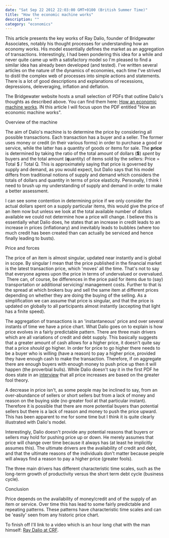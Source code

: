 ```yaml
---
date: "Sat Sep 22 2012 22:03:00 GMT+0100 (British Summer Time)"
title: "How the economic machine works"
description: ""
category: "economics"
---
```

This article presents the key works of Ray Dalio, founder of Bridgewater Associates, notably his thought processes for understanding how an economy works. His model essentially defines the market as an aggregation of transactions. Interestingly, I had been pondering this idea for a while and never quite came up with a satisfactory model so I'm pleased to find a similar idea has already been developed (and tested). I've written several articles on the nature of the dynamics of economies, each time I've strived to distil the complex web of processes into simple actions and statements. There is a lot of good descriptions and explanations of recessions, depressions, deleveraging, inflation and deflation.

The Bridgewater website hosts a small selection of PDFs that outline Dalio's thoughts as described above. You can find them here: [How an economic machine works](http://www.bwater.com/home/research--press.aspx "How an economic machine works"). IN this article I will focus upon the PDF entitled "How an economic machine works".

Overview of the machine

The aim of Dalio's machine is to determine the price by considering all possible transactions. Each transaction has a buyer and a seller. The former uses money or credit (in their various forms) in order to purchase a good or service, while the latter has a quantity of goods or items for sale. The **price** is determined by taking the ratio of the total amount of dollars (**$**) _spent_ by buyers and the total amount (**q**uantity) of items sold by the sellers: Price = Total $ / Total Q. This is approximately saying that price is governed by supply and demand, as you would expect, but Dalio says that his model differs from traditional notions of supply and demand which considers the totals of dollars and quantity in terms of price elasticity. Personally, I think I need to brush up my understanding of supply and demand in order to make a better assessment.

I can see some contention in determining price if we only consider the actual dollars spent on a supply particular items, this would give the price of an item now but unless we look at the total available number of dollars available we could not determine how a price will change. I believe this is essentially what Dalio does, he states that an increase in credit leads to an increase in prices (inflationary) and inevitably leads to bubbles (where too much credit has been created than can actually be serviced and hence finally leading to busts).

Price and forces

The price of an item is almost singular, updated near instantly and is global in scope. By singular I mean that the price published in the financial market is the latest transaction price, which 'moves' all the time. That's not to say that everyone agrees upon the price in terms of undervalued or overvalued.  There can, of course, be differences in the price paid for items due to (say) transportation or additional servicing/ management costs. Further to that is the spread at which brokers buy and sell the same item at different prices depending on whether they are doing the buying of the selling. As a simplification we can assume that price is singular, and that the price is updated on globally to all participants almost instantly (accepting that light has a finite speed).

The aggregation of transactions is an 'instantaneous' price and over several instants of time we have a price chart. What Dalio goes on to explain is how price evolves in a fairly predictable pattern. There are three main drivers which are all variations of credit and debt supply. This basically suggests that a greater amount of cash allows for a higher price, it doesn't quite say that a price _should_ go higher. In order for price to go higher there needs to be a buyer who is willing (have a reason) to pay a higher price, provided they have enough cash to make the transaction. Therefore, if on aggregate there are enough buyers with enough money to push price up then it will happen (the proverbial bulls). While Dalio doesn't say it in the first PDF he does state in an [interview](http://youtu.be/Pux0ye8egPQ "Dalio interview, greater fool theory") that all price increases are based on the greater fool theory.

A decrease in price isn't, as some people may be inclined to say, from an over-abundance of sellers or short sellers but from a lack of money and reason on the buying side (no greater fool at that particular instant). Therefore it is possible that there are more potential buyers than potential sellers but there is a lack of reason and money to push the price upward. This has been apparent to me for some time but I think it is quite clearly illustrated with Dalio's model.

Interestingly, Dalio doesn't provide any potential reasons that buyers or sellers may hold for pushing price up or down. He merely assumes that price will change over time because it always has (at least he implicitly assumes this). The ultimate drivers are the availability of credit and debt, and that the ultimate reasons of the individuals don't matter because people will always find a reason to pay a higher price (greater fools).

The three main drivers has different characteristic time scales, such as the long-term growth of productivity versus the short term debt cycle (business cycle).

Conclusion

Price depends on the availability of money/credit and of the supply of an item or service. Over time this has lead to some fairly predictable and repeating patterns. These patterns have characteristic time scales and can be 'easily' seen from any historic price chart.

To finish off I'll link to a video which is an hour long chat with the man himself: [Ray Dalio at CRF](http://youtu.be/SFaRazMpxcM "Ray Dalio at CRF").
